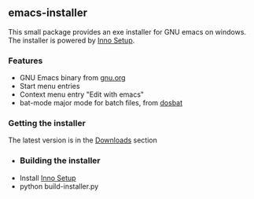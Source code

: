 emacs-installer
---------------

This small package provides an exe installer for GNU emacs on windows. The installer is powered by [Inno Setup](http://www.jrsoftware.org/isinfo.php).

### Features
* GNU Emacs binary from [gnu.org](http://ftp.gnu.org/pub/gnu/emacs/windows/)
* Start menu entries
* Context menu entry "Edit with emacs"
* bat-mode major mode for batch files, from [dosbat](http://sourceforge.net/projects/dosbat/)

### Getting the installer
The latest version is in the [Downloads](https://github.com/salborini/emacs-installer/downloads) section

* ### Building the installer
* Install [Inno Setup](http://www.jrsoftware.org/isinfo.php)
* python build-installer.py
